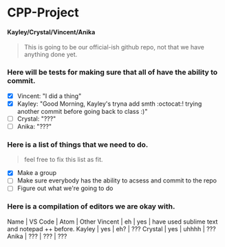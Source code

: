 # CPP-Project  
#### Kayley/Crystal/Vincent/Anika  

> This is going to be our official-ish github repo, not that we have anything done yet. 
### Here will be tests for making sure that all of have the ability to commit. 
- [x] Vincent: "I did a thing"
- [x] Kayley: "Good Morning, Kayley's tryna add smth :octocat:! trying another commit before going back to class :)"
- [ ] Crystal: "???"
- [ ] Anika: "???"
### Here is a list of things that we need to do. 
> feel free to fix this list as fit. 
- [x] Make a group
- [ ] Make sure everybody has the ability to acsess and commit to the repo
- [ ] Figure out what we're going to do
### Here is a compilation of editors we are okay with. 
Name | VS Code | Atom | Other
Vincent | eh | yes | have used sublime text and notepad ++ before. 
Kayley | yes | eh? | ???
Crystal | yes | uhhhh | ???
Anika | ??? | ??? | ???